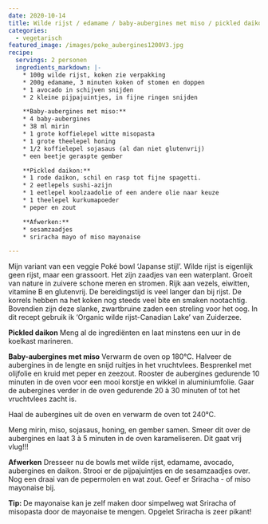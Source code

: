 ```yaml
---
date: 2020-10-14
title: Wilde rijst / edamame / baby-aubergines met miso / pickled daikon
categories:
  - vegetarisch
featured_image: /images/poke_aubergines1200V3.jpg
recipe:
  servings: 2 personen
  ingredients_markdown: |-
    * 100g wilde rijst, koken zie verpakking
    * 200g edamame, 3 minuten koken of stomen en doppen
    * 1 avocado in schijven snijden
    * 2 kleine pijpajuintjes, in fijne ringen snijden

    **Baby-aubergines met miso:**
    * 4 baby-aubergines
    * 38 ml mirin
    * 1 grote koffielepel witte misopasta
    * 1 grote theelepel honing
    * 1/2 koffielepel sojasaus (al dan niet glutenvrij)
    * een beetje geraspte gember

    **Pickled daikon:**
    * 1 rode daikon, schil en rasp tot fijne spagetti. 
    * 2 eetlepels sushi-azijn
    * 1 eetlepel koolzaadolie of een andere olie naar keuze
    * 1 theelepel kurkumapoeder
    * peper en zout

    **Afwerken:**
    * sesamzaadjes
    * sriracha mayo of miso mayonaise

---
```

Mijn variant van een veggie Poké bowl ‘Japanse stijl’.
Wilde rijst is eigenlijk geen rijst, maar een grassoort.
Het zijn zaadjes van een waterplant.
Groeit van nature in zuivere schone meren en stromen.
Rijk aan vezels, eiwitten, vitamine B en glutenvrij.
De bereidingstijd is veel langer dan bij rijst.
De korrels hebben na het koken nog steeds veel bite en smaken nootachtig.
Bovendien zijn deze slanke, zwartbruine zaden een streling voor het oog.
In dit recept gebruik ik ‘Organic wilde rijst-Canadian Lake’ van Zuiderzee. 
<!--more-->

**Pickled daikon**
Meng al de ingrediënten en laat minstens een uur in de koelkast marineren.

**Baby-aubergines met miso**
Verwarm de oven op 180°C.
Halveer de aubergines in de lengte en snijd ruitjes in het vruchtvlees.
Besprenkel met olijfolie en kruid met peper en zeezout.
Rooster de aubergines gedurende 10 minuten in de oven voor een mooi korstje en wikkel in aluminiumfolie.
Gaar de aubergines verder in de oven gedurende 20 à 30 minuten of tot het vruchtvlees zacht is.

Haal de aubergines uit de oven en verwarm de oven tot 240°C.

Meng mirin, miso, sojasaus, honing, en gember samen.
Smeer dit over de aubergines en laat 3 à 5 minuten in de oven karameliseren.
Dit gaat vrij vlug!!!

**Afwerken**
Dresseer nu de bowls met wilde rijst, edamame, avocado, aubergines en daikon.
Strooi er de pijpajuintjes en de sesamzaadjes over.
Nog een draai van de pepermolen en wat zout.
Geef er Sriracha - of miso mayonaise bij.

<b>Tip: </b>
De mayonaise kan je zelf maken door simpelweg wat Sriracha of misopasta door de mayonaise te mengen.
Opgelet Sriracha is zeer pikant! 
